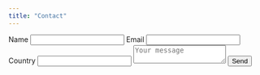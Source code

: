 ```yaml
---
title: "Contact"
---
```


<form action="https://formsubmit.co/YOUR_EMAIL" method="POST">
  <input type="hidden" name="_subject" value="New Hunting License Inquiry">
  <input type="hidden" name="_captcha" value="false">
  <label>Name <input type="text" name="name" required></label>
  <label>Email <input type="email" name="email" required></label>
  <label>Country <input type="text" name="country" required></label>
  <textarea name="message" placeholder="Your message"></textarea>
  <button type="submit">Send</button>
</form>
